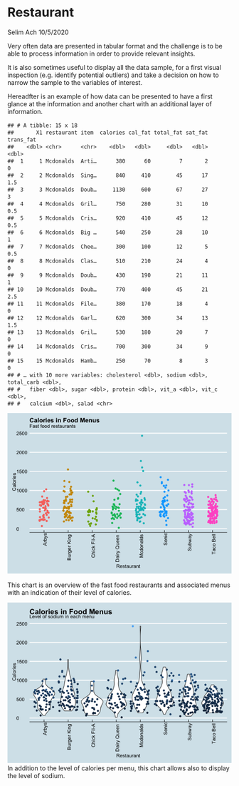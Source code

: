 Restaurant
================
Selim Ach
10/5/2020

Very often data are presented in tabular format and the challenge is to
be able to process information in order to provide relevant insights.

It is also sometimes useful to display all the data sample, for a first
visual inspection (e.g. identify potential outliers) and take a decision
on how to narrow the sample to the variables of interest.

Hereadfter is an example of how data can be presented to have a first
glance at the information and another chart with an additional layer of
information.

    ## # A tibble: 15 x 18
    ##       X1 restaurant item  calories cal_fat total_fat sat_fat trans_fat
    ##    <dbl> <chr>      <chr>    <dbl>   <dbl>     <dbl>   <dbl>     <dbl>
    ##  1     1 Mcdonalds  Arti…      380      60         7       2       0  
    ##  2     2 Mcdonalds  Sing…      840     410        45      17       1.5
    ##  3     3 Mcdonalds  Doub…     1130     600        67      27       3  
    ##  4     4 Mcdonalds  Gril…      750     280        31      10       0.5
    ##  5     5 Mcdonalds  Cris…      920     410        45      12       0.5
    ##  6     6 Mcdonalds  Big …      540     250        28      10       1  
    ##  7     7 Mcdonalds  Chee…      300     100        12       5       0.5
    ##  8     8 Mcdonalds  Clas…      510     210        24       4       0  
    ##  9     9 Mcdonalds  Doub…      430     190        21      11       1  
    ## 10    10 Mcdonalds  Doub…      770     400        45      21       2.5
    ## 11    11 Mcdonalds  File…      380     170        18       4       0  
    ## 12    12 Mcdonalds  Garl…      620     300        34      13       1.5
    ## 13    13 Mcdonalds  Gril…      530     180        20       7       0  
    ## 14    14 Mcdonalds  Cris…      700     300        34       9       0  
    ## 15    15 Mcdonalds  Hamb…      250      70         8       3       0  
    ## # … with 10 more variables: cholesterol <dbl>, sodium <dbl>, total_carb <dbl>,
    ## #   fiber <dbl>, sugar <dbl>, protein <dbl>, vit_a <dbl>, vit_c <dbl>,
    ## #   calcium <dbl>, salad <chr>

![](restaurant_files/figure-gfm/unnamed-chunk-1-1.png)<!-- -->

This chart is an overview of the fast food restaurants and associated
menus with an indication of their level of calories.

![](restaurant_files/figure-gfm/unnamed-chunk-2-1.png)<!-- --> In
addition to the level of calories per menu, this chart allows also to
display the level of sodium.
